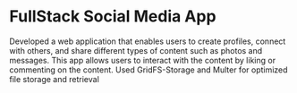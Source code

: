 # FullStack Social Media App

Developed a web application that enables users to create profiles, connect with others, 
and share different types of content such as photos and messages.
This app allows users to interact with the content by liking or commenting on the content.
Used GridFS-Storage and Multer for optimized file storage and retrieval

